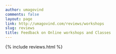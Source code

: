 ```yaml
---
author: umagovind
comments: false
layout: page
link: http://umagovind.com/reviews/workshops
slug: reviews
title: Feedback on Online workshops and Classes
---
```


{% include reviews.html %}

